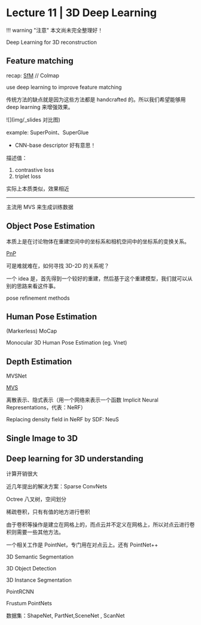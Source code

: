 # Lecture 11 | 3D Deep Learning

!!! warning "注意"
    本文尚未完全整理好！


Deep Learning for 3D reconstruction




## Feature matching

recap: [SfM](Lec07.md) // Colmap

use deep learning to improve feature matching

传统方法的缺点就是因为这些方法都是 handcrafted 的。所以我们希望能够用 deep learning 来增强效果。

![](img/_slides 对比图)

example: SuperPoint、SuperGlue

- CNN-base descriptor 好有意思！

描述值：

1. contrastive loss
2. triplet loss

实际上本质类似，效果相近

---

主流用 MVS 来生成训练数据



## Object Pose Estimation

本质上是在讨论物体在重建空间中的坐标系和相机空间中的坐标系的变换关系。

[PnP](Lec07.md#多点透视成像问题)

可是难就难在，如何寻找 3D-2D 的关系呢？
 
一个 idea 是，首先得到一个较好的重建，然后基于这个重建模型，我们就可以从别的思路来看这件事。

pose refinement methods

## Human Pose Estimation

(Markerless) MoCap

Monocular 3D Human Pose Estimation (eg. Vnet)

## Depth Estimation

MVSNet

[MVS](Lec08.md)

离散表示、隐式表示（用一个网络来表示一个函数 Implicit Neural Representations，代表：NeRF）

Replacing density field in NeRF by SDF: NeuS

## Single Image to 3D

 


## Deep learning for 3D understanding

计算开销很大

近几年提出的解决方案：Sparse ConvNets

Octree 八叉树，空间划分

稀疏卷积，只有有值的地方进行卷积

由于卷积等操作是建立在网格上的，而点云并不定义在网格上，所以对点云进行卷积则需要一些其他方法。

一个相关工作是 PointNet，专门用在对点云上。还有 PointNet++


3D Semantic Segmentation


3D Object Detection


3D Instance Segmentation


PointRCNN


Frustum PointNets

 
数据集：ShapeNet, PartNet,SceneNet , ScanNet